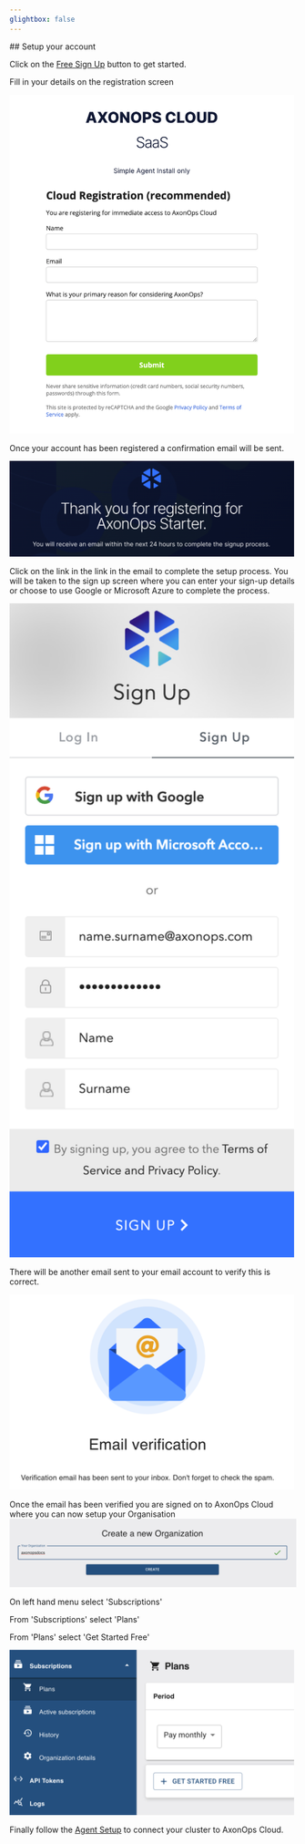 ```yaml
---
glightbox: false
---
```


## Setup your account 

Click on the <a href="https://axonops.com/starter/"><span class="sign-up-button">Free Sign Up</span></a> button to get started.

Fill in your details on the registration screen

<img src="/get_started/CloudRegistration.png" width="500">

Once your account has been registered a confirmation email will be sent. 

<img src="/get_started/confirmation.png" width="500">

Click on the link in the link in the email to complete the setup process. 
You will be taken to the sign up screen where you can enter your sign-up details or choose to use Google or Microsoft Azure to complete the process.

<img src="/get_started/signup.png" width="500">

There will be another email sent to your email account to verify this is correct. 

<img src="/get_started/email_verification.png" width="500">

Once the email has been verified you are signed on to AxonOps Cloud where you can now setup your Organisation
<img src="/get_started/create_new_org.png" width="700">

On left hand menu select 'Subscriptions'

From 'Subscriptions' select 'Plans'

From 'Plans' select 'Get Started Free'

<img src="/get_started/get_started_free.png" width="500">

Finally follow the [Agent Setup](/get_started/agent_setup/) to connect your cluster to AxonOps Cloud.